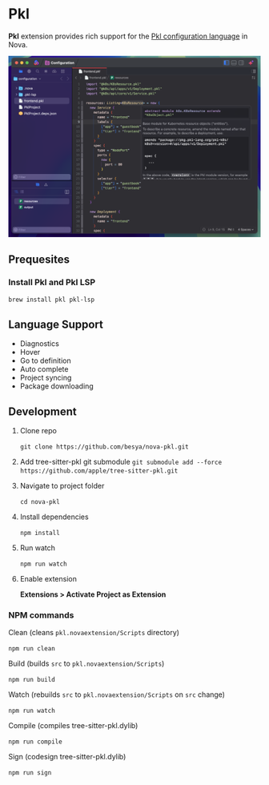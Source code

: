 # Pkl

**Pkl** extension provides rich support for the [Pkl configuration language](https://pkl-lang.org) in Nova.

![Example](https://raw.githubusercontent.com/besya/nova-pkl/refs/heads/main/examples/example.png)

## Prequesites

### Install Pkl and Pkl LSP

```
brew install pkl pkl-lsp
```

## Language Support

- Diagnostics
- Hover
- Go to definition
- Auto complete
- Project syncing
- Package downloading

## Development

1. Clone repo

    `git clone https://github.com/besya/nova-pkl.git`

1. Add tree-sitter-pkl git submodule
    `git submodule add --force https://github.com/apple/tree-sitter-pkl.git`

1. Navigate to project folder

    `cd nova-pkl`

1. Install dependencies

    `npm install`

1. Run watch

    `npm run watch`

1. Enable extension

    **Extensions > Activate Project as Extension**

### NPM commands

Clean (cleans `pkl.novaextension/Scripts` directory)

`npm run clean`

Build (builds `src` to `pkl.novaextension/Scripts`)

`npm run build`

Watch (rebuilds `src` to `pkl.novaextension/Scripts` on `src` change)

`npm run watch`

Compile (compiles tree-sitter-pkl.dylib)

`npm run compile`

Sign (codesign tree-sitter-pkl.dylib)

`npm run sign`
